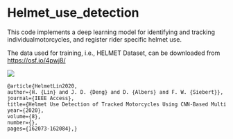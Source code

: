 # Helmet_use_detection

This code implements a deep learning model for identifying and tracking individualmotorcycles, and register rider specific helmet use.

The data used for training, i.e., HELMET Dataset, can be downloaded from https://osf.io/4pwj8/

![](example.gif)

<small>
<pre>
@article{HelmetLin2020,
author={H. {Lin} and J. D. {Deng} and D. {Albers} and F. W. {Siebert}},
journal={IEEE Access}, 
title={Helmet Use Detection of Tracked Motorcycles Using CNN-Based Multi-Task Learning}, 
year={2020},
volume={8},
number={},
pages={162073-162084},}
</pre>
</small>
